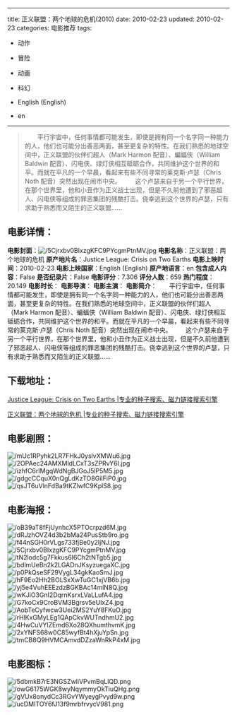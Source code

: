 
---
title: 正义联盟：两个地球的危机(2010)
date: 2010-02-23
updated: 2010-02-23
categories: 电影推荐
tags:
- 动作
- 冒险
- 动画
- 科幻

- English (English)
- en
---


> 　　平行宇宙中，任何事情都可能发生，即使是拥有同一个名字同一种能力的人，他们也可能分出善恶两面，甚至更复杂的特性。在我们熟悉的地球空间中，正义联盟的伙伴们超人（Mark Harmon 配音）、蝙蝠侠（William Baldwin 配音）、闪电侠、绿灯侠相互砥砺合作，共同维护这个世界的和平。而就在平凡的一个早晨，看起来有些不同寻常的莱克斯·卢瑟（Chris Noth 配音）突然出现在闹市中央。  　　这个卢瑟来自于另一个平行世界，在那个世界里，他和小丑作为正义战士出现，但是不久前他遭到了邪恶超人、闪电侠等组成的罪恶集团的残酷打击。侥幸逃到这个世界的卢瑟，只有求助于熟悉而又陌生的正义联盟……

## **电影详情**：

**电影封面**：<img src="https://image.tmdb.org/t/p/w200/5Cjrxbv0BIxzgKFC9PYcgmPtnMV.jpg" alt="/5Cjrxbv0BIxzgKFC9PYcgmPtnMV.jpg" title="/5Cjrxbv0BIxzgKFC9PYcgmPtnMV.jpg">
**电影名称**：正义联盟：两个地球的危机
**原产地片名**：Justice League: Crisis on Two Earths
**电影上映时间**：2010-02-23
**电影上映国家**：English (English)
**原产地语言**：en
**包含成人内容**：False
**是否纪录片**：False
**电影评分**：7.306
**评分人数**：659
**热门程度**：20.149
**电影时长**：
**电影导演**：
**电影主演**：
**电影简介**：　　平行宇宙中，任何事情都可能发生，即使是拥有同一个名字同一种能力的人，他们也可能分出善恶两面，甚至更复杂的特性。在我们熟悉的地球空间中，正义联盟的伙伴们超人（Mark Harmon 配音）、蝙蝠侠（William Baldwin 配音）、闪电侠、绿灯侠相互砥砺合作，共同维护这个世界的和平。而就在平凡的一个早晨，看起来有些不同寻常的莱克斯·卢瑟（Chris Noth 配音）突然出现在闹市中央。  　　这个卢瑟来自于另一个平行世界，在那个世界里，他和小丑作为正义战士出现，但是不久前他遭到了邪恶超人、闪电侠等组成的罪恶集团的残酷打击。侥幸逃到这个世界的卢瑟，只有求助于熟悉而又陌生的正义联盟……

## **下载地址**：
[Justice League: Crisis on Two Earths |专业的种子搜索、磁力链接搜索引擎](https://movie.amd794.com:2083/?search=Justice%20League%3A%20Crisis%20on%20Two%20Earths&ordering=&mode=match_phrase&page_size=10&page=1)

[正义联盟：两个地球的危机 |专业的种子搜索、磁力链接搜索引擎](https://movie.amd794.com:2083/?search=%E6%AD%A3%E4%B9%89%E8%81%94%E7%9B%9F%EF%BC%9A%E4%B8%A4%E4%B8%AA%E5%9C%B0%E7%90%83%E7%9A%84%E5%8D%B1%E6%9C%BA&ordering=&mode=match_phrase&page_size=10&page=1)
 

## **电影剧照**：
<img src="https://image.tmdb.org/t/p/original/mUc1RPyhk2LR7FHkJ0yslvXMWu6.jpg" alt="/mUc1RPyhk2LR7FHkJ0yslvXMWu6.jpg" title="/mUc1RPyhk2LR7FHkJ0yslvXMWu6.jpg"><img src="https://image.tmdb.org/t/p/original/2OPAec24AMXMldLCxT3sZPRvY6I.jpg" alt="/2OPAec24AMXMldLCxT3sZPRvY6I.jpg" title="/2OPAec24AMXMldLCxT3sZPRvY6I.jpg"><img src="https://image.tmdb.org/t/p/original/izhfC6rIMgqWdNgBJGoJ5lP5M5.jpg" alt="/izhfC6rIMgqWdNgBJGoJ5lP5M5.jpg" title="/izhfC6rIMgqWdNgBJGoJ5lP5M5.jpg"><img src="https://image.tmdb.org/t/p/original/gdgcCCquX0nQgLdKzTO8GiIFiP0.jpg" alt="/gdgcCCquX0nQgLdKzTO8GiIFiP0.jpg" title="/gdgcCCquX0nQgLdKzTO8GiIFiP0.jpg"><img src="https://image.tmdb.org/t/p/original/qsJT6uVlnFdBa9tKZlwfC9KplS8.jpg" alt="/qsJT6uVlnFdBa9tKZlwfC9KplS8.jpg" title="/qsJT6uVlnFdBa9tKZlwfC9KplS8.jpg">

## **电影海报**：
<img src="https://image.tmdb.org/t/p/original/oB39aT8fFjUynhcX5PTOcrpzd6M.jpg" alt="/oB39aT8fFjUynhcX5PTOcrpzd6M.jpg" title="/oB39aT8fFjUynhcX5PTOcrpzd6M.jpg"><img src="https://image.tmdb.org/t/p/original/dRJzhOVZ4d3b2bMa24PusStb9ro.jpg" alt="/dRJzhOVZ4d3b2bMa24PusStb9ro.jpg" title="/dRJzhOVZ4d3b2bMa24PusStb9ro.jpg"><img src="https://image.tmdb.org/t/p/original/f44nSGH0rVLgs733fjBe0y2IjNJ.jpg" alt="/f44nSGH0rVLgs733fjBe0y2IjNJ.jpg" title="/f44nSGH0rVLgs733fjBe0y2IjNJ.jpg"><img src="https://image.tmdb.org/t/p/original/5Cjrxbv0BIxzgKFC9PYcgmPtnMV.jpg" alt="/5Cjrxbv0BIxzgKFC9PYcgmPtnMV.jpg" title="/5Cjrxbv0BIxzgKFC9PYcgmPtnMV.jpg"><img src="https://image.tmdb.org/t/p/original/tN2lodc5g7Fkkus6I6Ch2tNTgb5.jpg" alt="/tN2lodc5g7Fkkus6I6Ch2tNTgb5.jpg" title="/tN2lodc5g7Fkkus6I6Ch2tNTgb5.jpg"><img src="https://image.tmdb.org/t/p/original/bdlmUeBn2k2LGADnJKsyzuegaXC.jpg" alt="/bdlmUeBn2k2LGADnJKsyzuegaXC.jpg" title="/bdlmUeBn2k2LGADnJKsyzuegaXC.jpg"><img src="https://image.tmdb.org/t/p/original/p0PkQseSF29VygL34gkKaoSmJ.jpg" alt="/p0PkQseSF29VygL34gkKaoSmJ.jpg" title="/p0PkQseSF29VygL34gkKaoSmJ.jpg"><img src="https://image.tmdb.org/t/p/original/hF9Eo2Hh2BOLSxXwTuGC1xjVB6b.jpg" alt="/hF9Eo2Hh2BOLSxXwTuGC1xjVB6b.jpg" title="/hF9Eo2Hh2BOLSxXwTuGC1xjVB6b.jpg"><img src="https://image.tmdb.org/t/p/original/yj5e4VuhEEEzdzBGKBAc14mlN8Q.jpg" alt="/yj5e4VuhEEEzdzBGKBAc14mlN8Q.jpg" title="/yj5e4VuhEEEzdzBGKBAc14mlN8Q.jpg"><img src="https://image.tmdb.org/t/p/original/wKJiO3GnI2DqrnKsrxLVaLLufA4.jpg" alt="/wKJiO3GnI2DqrnKsrxLVaLLufA4.jpg" title="/wKJiO3GnI2DqrnKsrxLVaLLufA4.jpg"><img src="https://image.tmdb.org/t/p/original/G7koCx9CroBVM3Bgrsv5eUlxZ4.jpg" alt="/G7koCx9CroBVM3Bgrsv5eUlxZ4.jpg" title="/G7koCx9CroBVM3Bgrsv5eUlxZ4.jpg"><img src="https://image.tmdb.org/t/p/original/AobTeCyfwcw3Uei2MS2YuY8FKuO.jpg" alt="/AobTeCyfwcw3Uei2MS2YuY8FKuO.jpg" title="/AobTeCyfwcw3Uei2MS2YuY8FKuO.jpg"><img src="https://image.tmdb.org/t/p/original/rHlKxGMyLEg1QApCkvWUTndhmU2.jpg" alt="/rHlKxGMyLEg1QApCkvWUTndhmU2.jpg" title="/rHlKxGMyLEg1QApCkvWUTndhmU2.jpg"><img src="https://image.tmdb.org/t/p/original/4HwCuVYlZEmd6Xo28QXhumthvmK.jpg" alt="/4HwCuVYlZEmd6Xo28QXhumthvmK.jpg" title="/4HwCuVYlZEmd6Xo28QXhumthvmK.jpg"><img src="https://image.tmdb.org/t/p/original/2xYNFS68w0C85wyfBt4hXjuYpSn.jpg" alt="/2xYNFS68w0C85wyfBt4hXjuYpSn.jpg" title="/2xYNFS68w0C85wyfBt4hXjuYpSn.jpg"><img src="https://image.tmdb.org/t/p/original/tmCB8Q9HVMCAmvdDZzaWnRkP4xM.jpg" alt="/tmCB8Q9HVMCAmvdDZzaWnRkP4xM.jpg" title="/tmCB8Q9HVMCAmvdDZzaWnRkP4xM.jpg">

## **电影图标**：
<img src="https://image.tmdb.org/t/p/original/5dbmkB7rE3NGSZwliVPvmBqLlQD.png" alt="/5dbmkB7rE3NGSZwliVPvmBqLlQD.png" title="/5dbmkB7rE3NGSZwliVPvmBqLlQD.png"><img src="https://image.tmdb.org/t/p/original/owG6175WGK8wyNqymmyOkTiuQHg.png" alt="/owG6175WGK8wyNqymmyOkTiuQHg.png" title="/owG6175WGK8wyNqymmyOkTiuQHg.png"><img src="https://image.tmdb.org/t/p/original/gVUx8onydCc3RGvYWyeygPvyd9w.png" alt="/gVUx8onydCc3RGvYWyeygPvyd9w.png" title="/gVUx8onydCc3RGvYWyeygPvyd9w.png"><img src="https://image.tmdb.org/t/p/original/ucDMITOY6fJ13f9mrbfrvycV981.png" alt="/ucDMITOY6fJ13f9mrbfrvycV981.png" title="/ucDMITOY6fJ13f9mrbfrvycV981.png">
